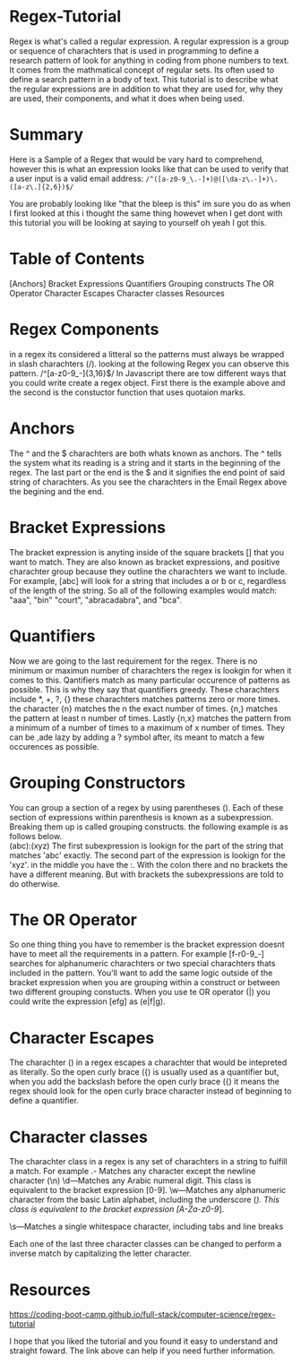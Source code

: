 # Regex-Tutorial
Regex is what's called a regular expression. A regular expression is a group or sequence of charachters that is used in programming to define a research pattern of look for anything in coding from phone numbers to text. It comes from the mathmatical concept of regular sets. Its often used to define a search pattern in a body of text. This tutorial is to describe what the regular expressions are in addition to what they are used for, why they are used, their components, and what it does when being used.

# Summary

Here is a Sample of a Regex that would be vary hard to comprehend, however this is what an expression looks like that can be used to verify that a user input is a valid email address:
`/^([a-z0-9_\.-]+)@([\da-z\.-]+)\.([a-z\.]{2,6})$/`

You are probably looking like "that the bleep is this" im sure you do as when I first looked at this i thought the same thing howevet when I get dont with this tutorial you will be looking at saying to yourself oh yeah I got this. 

# Table of Contents

[Anchors] 
Bracket Expressions
Quantifiers
Grouping constructs
The OR Operator
Character Escapes 
Character classes
Resources

# Regex Components

in a regex its considered a litteral so the patterns must always be wrapped in slash charachters (/). looking at the following Regex you can observe this pattern.
/^[a-z0-9_-]{3,16}$/
In Javascript there are tow different ways that you could write create a regex object. First there is the example above and the second is the constuctor function that uses quotaion marks.

# Anchors

The ^ and the $ charachters are both whats known as anchors.
The ^ tells the system what its reading is a string and it starts in the beginning of the regex. The last part or the end is the $ and it signifies the end point of said string of charachters. As you see the charachters in the Email Regex above the begining and the end.

# Bracket Expressions

The bracket expression is anyting inside of the square brackets [] that you want to match. They are also known as bracket expressions, and positive charachter group because they outline the charachters we want to include. 
For example, [abc] will look for a string that includes a or b or c, regardless of the length of the string. So all of the following examples would match: "aaa", "bin" "court", "abracadabra", and "bca".

# Quantifiers

Now we are going to the last requirement for the regex. There is no minimum or maximun number of charachters the regex is lookgin for when it comes to this. Qantifiers match as many particular occurence of patterns as possible. This is why they say that quantifiers greedy. 
These charachters include *, +, ?, {} these charachters matches patterns zero or more times. the character {n} matches the n the exact number of times. {n,} matches the pattern at least n number of times. Lastly {n,x} matches the pattern from a minimum of a number of times to a maximum of x number of times. They can be ,ade lazy by adding a ? symbol after, its meant to match a few occurences as possible. 

# Grouping Constructors

You can group a section of a regex by using parentheses (). Each of these section of expressions within parenthesis is known as a subexpression. Breaking them up is called grouping constructs. the following example is as follows below.  
(abc):(xyz)
The first subexpression is lookign for the part of the string that matches 'abc' exactly. The second part of the expression is lookign for the 'xyz'. in the middle you have the :. With the colon there and no brackets the have a different meaning. But with brackets the subexpressions are told to do otherwise.

# The OR Operator

So one thing thing you have to remember is the bracket expression doesnt have to meet all the requirements in a pattern. For example [f-r0-9_-] searches for alphanumeric charachters or two special charachters thats included in the pattern. You'll want to add the same logic outside of the bracket expression when you are grouping within a construct or between two different grouping constucts. When you use te OR operator (|) you could write the expression [efg] as (e|f|g).

# Character Escapes

The charachter (\) in a regex escapes a charachter that would be intepreted as literally. So the open curly brace ({) is usually used as a quantifier but, when you add the backslash before the open curly brace (\{) it means the regex should look for the open curly brace character instead of beginning to define a quantifier.

# Character classes

The charachter class in a regex is any set of charachters in a string to fulfill a match. 
For example .- Matches any character except the newline character (\n)
\d—Matches any Arabic numeral digit. This class is equivalent to the bracket expression [0-9].
\w—Matches any alphanumeric character from the basic Latin alphabet, including the underscore (_). This class is equivalent to the bracket expression [A-Za-z0-9_].

\s—Matches a single whitespace character, including tabs and line breaks

Each one of the last three character classes can be changed to perform a inverse match by capitalizing the letter character. 

# Resources 

https://coding-boot-camp.github.io/full-stack/computer-science/regex-tutorial

I hope that you liked the tutorial and you found it easy to understand and straight foward. The link above can help if you need further information.


